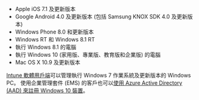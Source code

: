 
  - Apple iOS 7.1 及更新版本
  - Google Android 4.0 及更新版本 (包括 Samsung KNOX SDK 4.0 及更新版本)
  - Windows Phone 8.0 和更新版本
  - Windows RT 和 Windows 8.1 RT
  - 執行 Windows 8.1 的電腦
  - 執行 Windows 10 (家用版、專業版、教育版和企業版) 的電腦
  - Mac OS X 10.9 及更新版本

[Intune 軟體用戶端](/intune/deploy-use/manage-windows-pcs-with-microsoft-intune)可以管理執行 Windows 7 作業系統及更新版本的 Windows PC。 使用企業管理套件 (EMS) 的客戶也可以[使用 Azure Active Directory (AAD) 來註冊 Windows 10 裝置](https://docs.microsoft.com/active-directory/active-directory-azureadjoin-windows10-devices-overview)。


<!--HONumber=Sep16_HO1-->


